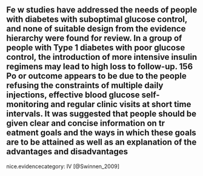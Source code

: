 Fe w studies have addressed the needs of people with diabetes with suboptimal glucose control, and none of suitable design from the evidence hierarchy were found for review. In a group of people with Type 1 diabetes with poor glucose control, the introduction of more intensive insulin regimens may lead to high loss to follow-up. 156 Po or outcome appears to be due to the people refusing the constraints of multiple daily injections, effective blood glucose self-monitoring and regular clinic visits at short time intervals. It was suggested that people should be given clear and concise information on tr eatment goals and the ways in which these goals are to be attained as well as an explanation of the advantages and disadvantages
---
 nice.evidencecategory: IV
[@Swinnen_2009]
